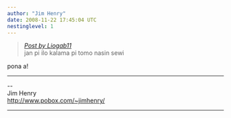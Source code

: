```yaml
---
author: "Jim Henry"
date: 2008-11-22 17:45:04 UTC
nestinglevel: 1
---
```

> [_Post by Liogab11_](/9IHfKVnd/another-poem-corrections-are-welcome#post1)  
> jan pi ilo kalama pi tomo nasin sewi  
> 

pona a!  

***

\--  
Jim Henry  
http://www.pobox.com/~jimhenry/  


***